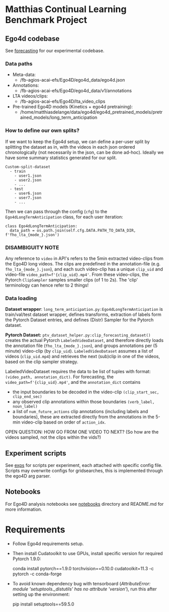 # Matthias Continual Learning Benchmark Project

## Ego4d codebase
See [forecasting](forecasting) for our experimental codebase.

### Data paths
- Meta-data: 
  - /fb-agios-acai-efs/Ego4D/ego4d_data/ego4d.json
- Annotations: 
  - /fb-agios-acai-efs/Ego4D/ego4d_data/v1/annotations
- LTA videos/clips: 
  - /fb-agios-acai-efs/Ego4D/lta_video_clips
- Pre-trained Ego4D models (Kinetics + ego4d pretraining): 
  - /home/matthiasdelange/data/ego4d/ego4d_pretrained_models/pretrained_models/long_term_anticipation


### How to define our own splits?
If we want to keep the Ego4d setup, we can define a per-user split by splitting the dataset as in,
with the videos in each json ordered chronologically (not necessarily in the json, can be done ad-hoc).
Ideally we have some summary statistics generated for our split.

    Custom-split-dataset
      - train
        - user1.json
        - user2.json
        - ...
      - test
        - user6.json
        - user7.json
        - ...


Then we can pass through the config (`cfg`) to the `Ego4dLongTermAnticipation` class,
for each user iteration:

    class Ego4dLongTermAnticipation:
      data_path = os.path.join(self.cfg.DATA.PATH_TO_DATA_DIR, f'fho_lta_{mode_}.json')

### DISAMBIGUITY NOTE
Any reference to `video` in API's refers to the 5min extracted video-clips from the Ego4D long videos.
The clips are predefined in the annotation-file (e.g. `fho_lta_{mode_}.json`), 
and each such video-clip has a unique `clip_uid` and video-file `video_path=f'{clip_uid}.mp4'`.
From these video-clips, the Pytorch `ClipSampler` samples smaller clips (of 1 to 2s). 
The 'clip' terminology can hence refer to 2 things!

### Data loading
**Dataset wrapper**:
`long_term_anticipation.py:Ego4dLongTermAnticipation` is train/val/test dataset wrapper, 
defines transforms, extraction of labels form the Pytorch Dataset entries, and defines (Distr) Sampler for the Pytorch dataset.

**Pytorch Dataset:**
`ptv_dataset_helper.py:clip_forecasting_dataset()` creates the actual Pytorch `LabeledVideoDataset`, and therefore directly loads the annotation file (`fho_lta_{mode_}.json`), and groups annotations per (5 minute) video-clip (by `clip_uid`).
`LabeledVideoDataset` assumes a list of videos (`clip_uid.mp4`) and retrieves the next (sub)clip in one of the videos, based on the clip sampler strategy.

LabeledVideoDataset requires the data to be list of tuples with format: 
`(video_path, annotation_dict)`. For forecasting, the `video_path=f'{clip_uid}.mp4'`, and the `annotation_dict` contains 
- the input boundaries to be decoded in the video-clip `(clip_start_sec, clip_end_sec)`
- any observed clip annotations within those boundaries `(verb_label, noun_label)`
- a list of `num_future_actions` clip annotations (including labels and boundaries), these are extracted directly from the annotations in the 5-min video-clip based on order of `action_idx`.


OPEN QUESTION: HOW GO FROM ONE VIDEO TO NEXT? (So how are the videos sampled, not the clips within the vids?)

## Experiment scripts
See [exps](exps) for scripts per experiment, each attached with specific config file.
Scripts may overwrite configs for gridsearches, this is implemented through the ego4D arg parser.

## Notebooks
For Ego4D analysis notebooks see [notebooks](notebooks) directory and README.md for more information.

# Requirements
- Follow Ego4d requirements setup.
- Then install Cudatoolkit to use GPUs, install specific version for required Pytorch 1.9.0:


    conda install pytorch==1.9.0 torchvision==0.10.0 cudatoolkit=11.3 -c pytorch -c conda-forge

- To avoid known dependency bug with tensorboard (*AttributeError: module 'setuptools._distutils' has no attribute 'version'*), run this after setting up the environment:
  
  
    pip install setuptools==59.5.0
